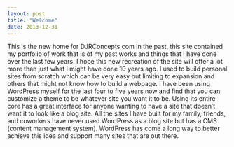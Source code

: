 ```yaml
---
layout: post
title: "Welcome"
date: 2013-12-31
---
```


This is the new home for DJRConcepts.com In the past, this site contained my portfolio of work that is of my past works and things that I have done over the last few years. I hope this new recreation of the site will offer a lot more than just what I might have done 10 years ago. I used to build personal sites from scratch which can be very easy but limiting to expansion and others that might not know how to build a webpage. I have been using WordPress myself for the last four to five years now and find that you can customize a theme to be whatever site you want it to be. Using its entire core has a great interface for anyone wanting to have a site that doesn’t want it to look like a blog site. All the sites I have built for my family, friends, and coworkers have never used WordPress as a blog site but has a CMS (content management system). WordPress has come a long way to better achieve this idea and support many sites that are out there. 
